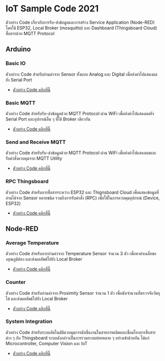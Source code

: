 # IoT Sample Code 2021

ตัวอย่าง Code เกี่ยวกับการรับ-ส่งข้อมูลและการสร้าง Service Application (Node-RED) โดยใช้ ESP32, Local Broker (mosquitto) และ Dashboard (Thingsboard Cloud) สื่อสารด้วย MQTT Protocol

## Arduino

### Basic IO

ตัวอย่าาง Code สำหรับอ่านค่าจาก Sensor ทั้งแบบ Analog และ Digital เพื่อส่งค่าไปแสดงผลยัง Serial Port

- [ตัวอย่าง Code คลิกที่นี้](arduino/ESP32_-_Basic_IO/ESP32_-_Basic_IO.ino)

### Basic MQTT

ตัวอย่าง Code สำหรับรับ-ส่งข้อมูลด้วย MQTT Protocol ผ่าน WiFi เพื่อส่งค่าไปแสดงผลยัง Serial Port และอุปกรณ์อื่น ๆ ที่ใช้ Broker เดียวกัน

- [ตัวอย่าง Code คลิกที่นี้](arduino/ESP32_-_Simple_MQTT/ESP32_-_Simple_MQTT.ino)

### Send and Receive MQTT

ตัวอย่าง Code สำหรับรับ-ส่งข้อมูลด้วย MQTT Protocol ผ่าน WiFi เพื่อส่งค่าไปแสดงผลและรับคำสั่งควบคุมจาก MQTT Utility

- [ตัวอย่าง Code คลิกที่นี้](arduino/ESP32_-_Send_and_Receive_MQTT/ESP32_-_Send_and_Receive_MQTT.ino)

### RPC Thingsboard

ตัวอย่าง Code สำหรับการสื่อสารระหว่าง ESP32 และ Thignsboard Cloud เพื่อแสดงข้อมูลที่อ่านได้จาก Sensor หลายชนิด รวมถึงการรับคำสั่ง (RPC) เพื่อใช้ในการควบคุมอุปกรณ์ (Device, ESP32)

- [ตัวอย่าง Code คลิกที่นี้](arduino/ESP32_-_RPC_Thingsboard/ESP32_-_RPC_Thingsboard.ino)

## Node-RED

### Average Temperature

ตัวอย่าง Code สำหรับการอ่านค่าจาก Temperature Sensor จำนวน 3 ตัว เพื่อหาต่าเฉลี่ยของอุณภูมิห้อง และส่งผลลัพธ์ไปยัง Local Broker

- [ตัวอย่าง Code คลิกที่นี้](node-red/Average%20Temperature.json)

### Counter

ตัวอย่าง Code สำหรับอ่านค่าจาก Proximity Sensor จำนวน 1 ตัว เพื่อนับจำนวนที่ตรวจจับวัตถุได้ และส่งผลลัพธ์ไปยัง Local Broker

- [ตัวอย่าง Code คลิกที่นี้](node-red/Counter.json)

### System Integration

ตัวอย่าง Code สำหรับระบบอัตโนมัติควบคุมการนับชิ้นงานในสายการผลิตและเชื่อมโยงการสื่อสารต่าง ๆ กับ Thingsboard  ระบบดังกล่าวเป็นการรวมระบบย่อยหลาย ๆ อย่างเข้าด้วยกัน ได้แก่ Microcontroller, Computer Vision และ IoT

- [ตัวอย่าง Code คลิกที่นี้](node-red/System%20Integration.json)